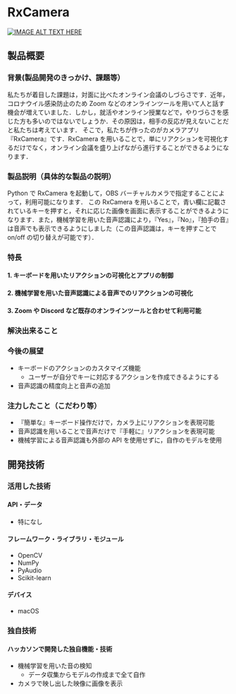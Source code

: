 # RxCamera

[![IMAGE ALT TEXT HERE](https://jphacks.com/wp-content/uploads/2020/09/JPHACKS2020_ogp.jpg)](https://www.youtube.com/watch?v=G5rULR53uMk)

## 製品概要

### 背景(製品開発のきっかけ、課題等）

私たちが着目した課題は，対面に比べたオンライン会議のしづらさです．近年，コロナウイル感染防止のため Zoom などのオンラインツールを用いて人と話す機会が増えていました．しかし，就活やオンライン授業などで，やりづらさを感じた方も多いのではないでしょうか．その原因は，相手の反応が見えないことだと私たちは考えています．
そこで，私たちが作ったのがカメラアプリ『RxCamera』です．RxCamera を用いることで，単にリアクションを可視化するだけでなく，オンライン会議を盛り上げながら進行することができるようになります．

### 製品説明（具体的な製品の説明）

Python で RxCamera を起動して，OBS バーチャルカメラで指定することによって，利用可能になります．
この RxCamera を用いることで，青い欄に記載されているキーを押すと，それに応じた画像を画面に表示することができるようになります．また，機械学習を用いた音声認識により，『Yes』，『No』，『拍手の音』は音声でも表示できるようにしました（この音声認識は，キーを押すことで on/off の切り替えが可能です）．

### 特長

#### 1. キーボードを用いたリアクションの可視化とアプリの制御

#### 2. 機械学習を用いた音声認識による音声でのリアクションの可視化

#### 3. Zoom や Discord など既存のオンラインツールと合わせて利用可能

### 解決出来ること

### 今後の展望

- キーボードのアクションのカスタマイズ機能
  - ユーザーが自分でキーに対応するアクションを作成できるようにする
- 音声認識の精度向上と音声の追加

### 注力したこと（こだわり等）

- 『簡単な』キーボード操作だけで，カメラ上にリアクションを表現可能
- 音声認識を用いることで音声だけで『手軽に』リアクションを表現可能
- 機械学習による音声認識も外部の API を使用せずに，自作のモデルを使用

## 開発技術

### 活用した技術

#### API・データ

- 特になし

#### フレームワーク・ライブラリ・モジュール

- OpenCV
- NumPy
- PyAudio
- Scikit-learn

#### デバイス

- macOS

### 独自技術

#### ハッカソンで開発した独自機能・技術

- 機械学習を用いた音の検知
  - データ収集からモデルの作成まで全て自作
- カメラで映し出した映像に画像を表示
